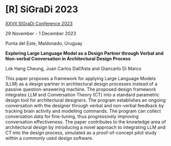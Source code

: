 # [R] SiGraDi 2023

[XXVII SIGraDi Conference 2023](https://www.sigradi.org/sigradi2023/)

29 November - 1 December 2023

Punta del Este, Maldonado, Uruguay

**Exploring Large Language Model as a Design Partner through Verbal and Non-verbal Conversation in Architectural Design Process**

Lok Hang Cheung, Juan Carlos Dall’Asta and Giancarlo Di Marco

This paper proposes a framework for applying Large Language Models (LLM) as a design partner in architectural design processes instead of a passive question-answering machine. The proposed design framework integrates LLM and Conversation Theory (CT) into a standard parametric design tool for architectural designers. The program establishes an ongoing conversation with the designer through verbal and non-verbal feedback by tracking brain activity and modelling commands. The program can collect conversation data for fine-tuning, thus progressively improving conversation effectiveness. The paper contributes to the knowledge area of architectural design by introducing a novel approach to integrating LLM and CT into the design process, simulated as a proof-of-concept pilot study within a commonly used design software.
